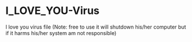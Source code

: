 # I_LOVE_YOU-Virus
I love you virus file (Note: free to use it will shutdown his/her computer but if it harms his/her system am not responsible)
